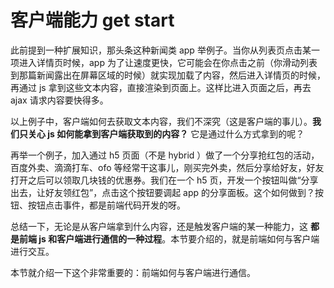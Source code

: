 # 客户端能力 get start

此前提到一种扩展知识，那头条这种新闻类 app 举例子。当你从列表页点击某一项进入详情页时候，app 为了让速度更快，它可能会在你点击之前（你滑动列表到那篇新闻露出在屏幕区域的时候）就实现加载了内容，然后进入详情页的时候，再通过 js 拿到这些文本内容，直接渲染到页面上。这样比进入页面之后，再去 ajax 请求内容要快得多。

以上例子中，客户端如何去获取文本内容，我们不深究（这是客户端的事儿）。**我们只关心 js 如何能拿到客户端获取到的内容？** 它是通过什么方式拿到的呢？

再举一个例子，加入通过 h5 页面（不是 hybrid ）做了一个分享抢红包的活动，百度外卖、滴滴打车、ofo 等经常干这事儿，刚买完外卖，然后分享给好友，好友打开之后可以领取几块钱的优惠券。我们在一个 h5 页，开发一个按钮叫做“分享出去，让好友领红包”，点击这个按钮要调起 app 的分享面板。这个如何做到？按钮、按钮点击事件，都是前端代码开发的呀。

总结一下，无论是从客户端拿到什么内容，还是触发客户端的某一种能力，这 **都是前端 js 和客户端进行通信的一种过程**。本节要介绍的，就是前端如何与客户端进行交互。

本节就介绍一下这个非常重要的：前端如何与客户端进行通信。
